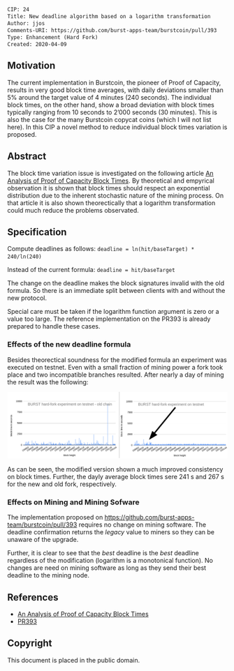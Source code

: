     CIP: 24
    Title: New deadline algorithm based on a logarithm transformation
    Author: jjos
    Comments-URI: https://github.com/burst-apps-team/burstcoin/pull/393
    Type: Enhancement (Hard Fork)
    Created: 2020-04-09

## Motivation

The current implementation in Burstcoin, the pioneer of Proof of Capacity, results in very good block time averages, with daily deviations smaller than 5% around the target value of 4 minutes (240 seconds). The individual block times, on the other hand, show a broad deviation with block times typically ranging from 10 seconds to 2’000 seconds (30 minutes). This is also the case for the many Burstcoin copycat coins (which I will not list here). In this CIP a novel method to reduce individual block times variation is proposed.

## Abstract

The block time variation issue is investigated on the following article [An Analysis of Proof of Capacity Block Times](https://link.medium.com/LcwXJx8Yn3). By theoretical and empyrical observation it is shown that block times should respect an exponential distribution due to the inherent stochastic nature of the mining process. On that article it is also shown theorectically that a logarithm transformation could much reduce the problems observated.

## Specification

Compute deadlines as follows:
`deadline = ln(hit/baseTarget) * 240/ln(240)`

Instead of the current formula:
`deadline = hit/baseTarget`

The change on the deadline makes the block signatures invalid with the old formula. So there is an immediate split between clients with and without the new protocol.

Special care must be taken if the logarithm function argument is zero or a value too large.
The reference implementation on the PR393 is already prepared to handle these cases.

### Effects of the new deadline formula

Besides theorectical soundness for the modified formula an experiment was executed on testnet. Even with a small fraction of mining power a fork took place and two incompatible branches resulted. After nearly a day of mining the result was the following:

![AT cases](cip-0024/LN_TIME.png)

As can be seen, the modified version shown a much improved consistency on block times. Further, the dayly average block times sere 241 s and 267 s for the new and old fork, respectively.

### Effects on Mining and Mining Sofware

The implementation proposed on https://github.com/burst-apps-team/burstcoin/pull/393 requires no change on mining software. The deadline confirmation returns the *legacy* value to miners so they can be unaware of the upgrade.

Further, it is clear to see that the *best* deadline is the *best* deadline regardless of the modification (logarithm is a monotonical function). No changes are need on mining software as long as they send their best deadline to the mining node.

## References

* [An Analysis of Proof of Capacity Block Times](https://link.medium.com/LcwXJx8Yn3)
* [PR393](https://github.com/burst-apps-team/burstcoin/pull/393)

## Copyright

This document is placed in the public domain.
